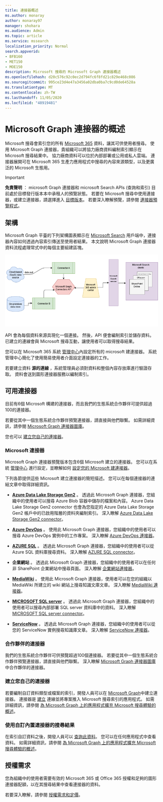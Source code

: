 ```yaml
---
title: 連接器概述
ms.author: monaray
author: monaray97
manager: shohara
ms.audience: Admin
ms.topic: article
ms.service: mssearch
localization_priority: Normal
search.appverid:
- BFB160
- MET150
- MOE150
description: Microsoft 搜尋的 Microsoft Graph 連接器概述
ms.openlocfilehash: d20c576c92c0ec2d794fc6f8fd21c829e468c086
ms.sourcegitcommit: 995ce23d4e47a3456a02dba0ba7c9cd0de64528a
ms.translationtype: MT
ms.contentlocale: zh-TW
ms.lasthandoff: 11/05/2020
ms.locfileid: "48919481"
---
```

# <a name="overview-of-microsoft-graph-connectors"></a>Microsoft Graph 連接器的概述

Microsoft 搜尋會索引您的所有 [Microsoft 365](https://www.microsoft.com/microsoft-365) 資料，讓其可供使用者搜尋。 使用 Microsoft Graph 連接器，貴組織可以將協力廠商資料編制索引顯示在 Microsoft 搜尋結果中。 協力廠商資料可以位於內部部署或公用或私人雲端。 連接器展開可在 Microsoft 365 生產力應用程式中搜尋的內容來源類型，以及更廣泛的 Microsoft 生態用。

> [!IMPORTANT]
> **免責聲明** ： microsoft Graph 連接器和 microsoft Search APIs (查詢和索引) 目前處於目標發行版本本中承租人的預覽狀態。 若要在 Microsoft 搜尋中使用連接器，或建立連接器，請選擇進入 [目標版本](https://docs.microsoft.com/office365/admin/manage/release-options-in-office-365?view=o365-worldwide)。 若要深入瞭解預覽，請參閱 [連接器預覽程式](connectors-preview.md)。

## <a name="architecture"></a>架構

Microsoft Graph 平臺的下列架構圖表顯示在 [Microsoft Search](https://docs.microsoft.com/microsoftsearch/overview-microsoft-search) 用戶端中，連接器內容如何透過內容索引傳送至使用者結果。 本文說明 Microsoft Graph 連接器資料流程處理常式中的每個主要組建區塊。

![圖表：內部部署和雲端式資料是由連接器所提取，並由 Microsoft Search API 編制索引，然後 Microsoft Search 服務會將結果傳遞給使用者。](media/highlevel-connectors_FINAL.png)

API 會為每個資料來源具現化一個連接。 然後，API 便會編制索引並儲存資料。 已建立的連線會與 Microsoft 搜尋互動，讓使用者可以取得搜尋結果。

您可以在 Microsoft 365 系統 [管理中心](https://admin.microsoft.com)內設定所有的 microsoft 建連接器。 系統管理中心簡化了使用簡易使用者介面設定連接器的工作。

若要建立資料 **源的連線** ，系統管理員必須對資料和整個內容存放庫進行驗證存取。 資料會送到圖形連接器服務以編制索引。

## <a name="available-connectors"></a>可用連接器

目前有6個 Microsoft 構建的連接器，而且我們的生態系統合作夥伴可提供超過100的連接器。

若要從其中一個生態系統合作夥伴預覽連接器，請直接與他們聯繫。 如需詳細資訊，請參閱 [Microsoft Graph 連接器圖庫](connectors-gallery.md)。

您也可以 [建立您自己的連接器](https://docs.microsoft.com/graph/search-concept-overview)。

### <a name="connectors-by-microsoft"></a> Microsoft 連接器

Microsoft Graph 連接器預覽版本包含6個 Microsoft 建立的連接器。 您可以在系統 [管理中心](https://admin.microsoft.com) 進行設定，並瞭解如何 [設定您的 Microsoft 建連接器](configure-connector.md)。

下列各節提供這些 Microsoft 建立連接器的簡短描述。 您可以在每個連接器的連結文章中取得詳細資訊。

- **[Azure Data Lake Storage Gen2](https://docs.microsoft.com/azure/storage/blobs/data-lake-storage-introduction)** 。 透過此 Microsoft Graph 連接器，您組織中的使用者可以搜尋 Azure Blob 容器中儲存的檔案和內容。 Azure Data Lake Storage Gen2 connector 也會為您指定的 Azure Data Lake Storage Gen2 帳戶中的已啟用階層的資料夾編制索引。
深入瞭解 [Azure Data Lake Storage Gen2 connector](azure-data-lake-connector.md)。

- **[Azure DevOps](https://azure.microsoft.com/services/devops)** 。 使用此 Microsoft Graph 連接器，您組織中的使用者可以搜尋 Azure DevOps 實例中的工作專案。
深入瞭解 [Azure DevOps 連接器](azure-devops-connector.md)。

- **[AZURE SQL](https://azure.microsoft.com/services/sql-database)** 。 透過此 Microsoft Graph 連接器，您組織中的使用者可以從 Azure SQL 資料庫搜尋資料。
深入瞭解 [AZURE SQL connector](MSSQL-connector.md)。

- **企業網站** 。 透過此 Microsoft Graph 連接器，您組織中的使用者可以在任何非 SharePoint 企業網站中搜尋頁面。
深入瞭解 [企業網站連接器](enterprise-web-connector.md)。

- **[MediaWiki](https://www.mediawiki.org/wiki/MediaWiki)** 。 使用此 Microsoft Graph 連接器，使用者可以在您的組織以 MediaWiki 所建立的 wiki 網站上搜尋知識文庫文章。
深入瞭解 [MediaWiki 連接器](mediawiki-connector.md)。

- **[MICROSOFT SQL server](https://www.microsoft.com/sql-server/sql-server-2017)** 。 透過此 Microsoft Graph 連接器，您組織中的使用者可以搜尋內部部署 SQL server 資料庫中的資料。
深入瞭解 [MICROSOFT SQL server connector](MSSQL-connector.md)。

- **[ServiceNow](https://www.servicenow.com)** 。 透過此 Microsoft Graph 連接器，您組織中的使用者可以從您的 ServiceNow 實例搜尋知識庫文章。
深入瞭解 [ServiceNow 連接器](servicenow-connector.md)。

### <a name="connectors-from-our-partners"></a>合作夥伴的連接器

我們的生態系統合作夥伴可供預覽超過100個連接器。 若要從其中一個生態系統合作夥伴預覽連接器，請直接與他們聯繫。
深入瞭解 [Microsoft Graph 連接器圖庫](connectors-gallery.md)中合作夥伴的連接器。

### <a name="build-your-own-connector"></a>建立您自己的連接器

若要編制自訂資料類型或檔案的索引，開發人員可以在 [Microsoft Graph](https://developer.microsoft.com/graph/)中建立連接器。 連接器是 [建立](https://docs.microsoft.com/graph/search-index-manage-connections) 連線並將專案推入 Microsoft 搜尋索引的應用程式。 如需詳細資訊，請參閱 [為 Microsoft Graph 上的應用程式擴充 Microsoft 搜尋體驗的概述](https://docs.microsoft.com/graph/search-concept-overview)。

### <a name="search-results-with-your-custom-built-connector"></a>使用自訂內置連接器的搜尋結果

在索引自訂資料之後，開發人員可以 [查詢此資料](https://docs.microsoft.com/graph/search-concept-custom-types)。 您可以在任何應用程式中查看資料。 如需詳細資訊，請參閱 [為 Microsoft Graph 上的應用程式擴充 Microsoft 搜尋體驗的概述](https://docs.microsoft.com/graph/search-concept-overview)。

## <a name="license-requirements"></a>授權需求

您為組織中的使用者需要有效的 Microsoft 365 或 Office 365 授權和足夠的圖形連接器配額，以在其搜尋結果中查看連接器的資料。

若要深入瞭解，請參閱 [授權需求和定價](licensing.md)。